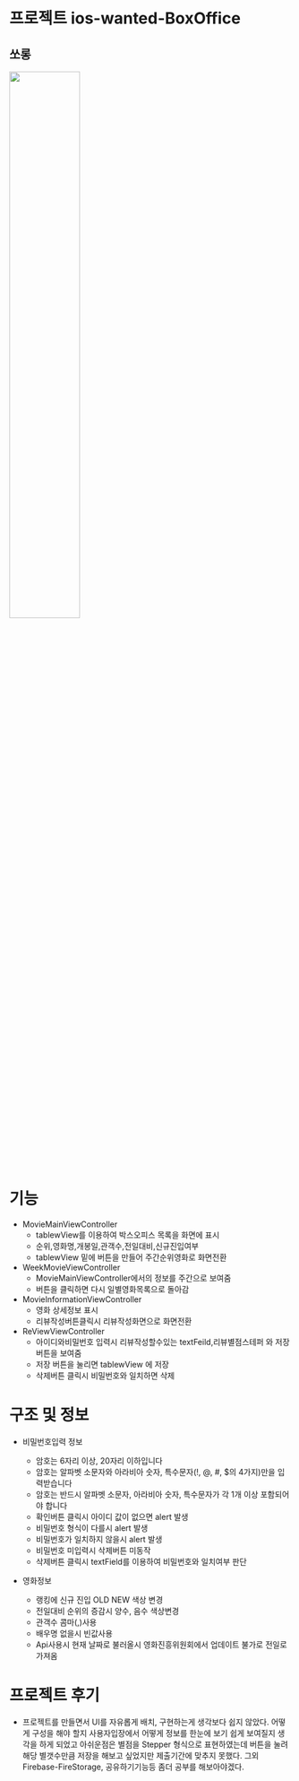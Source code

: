 # 프로젝트 ios-wanted-BoxOffice

## 쏘롱


<img src="https://user-images.githubusercontent.com/65443311/194688075-cc0152b8-73c6-4d1a-b578-b7ca3e03ec38.jpeg" width="50%"></img>

# 기능

- MovieMainViewController
    - tablewView를 이용하여 박스오피스 목록을 화면에 표시
    - 순위,영화명,개봉일,관객수,전일대비,신규진입여부
    - tablewView 밑에 버튼을 만들어 주간순위영화로 화면전환
- WeekMovieViewController
    - MovieMainViewController에서의 정보를 주간으로 보여줌
    - 버튼을 클릭하면 다시 일별영화목록으로 돌아감
- MovieInformationViewController
   - 영화 상세정보 표시
   - 리뷰작성버튼클릭시 리뷰작성화면으로 화면전환
 - ReViewViewController
   - 아이디와비밀번호 입력시 리뷰작성할수있는 textFeild,리뷰별점스테퍼 와 저장버튼을 보여줌
   - 저장 버튼을 눌리면 tablewView 에 저장
   - 삭제버튼 클릭시 비밀번호와 일치하면 삭제

# 구조 및 정보
- 비밀번호입력 정보
   - 암호는 6자리 이상, 20자리 이하입니다
   - 암호는 알파벳 소문자와 아라비아 숫자, 특수문자(!, @, #, $의 4가지)만을 입력받습니다
   - 암호는 반드시 알파벳 소문자, 아라비아 숫자, 특수문자가 각 1개 이상 포함되어야 합니다 
   - 확인버튼 클릭시 아이디 값이 없으면 alert 발생
   - 비밀번호 형식이 다를시 alert 발생
   - 비밀번호가 일치하지 않을시 alert 발생
   - 비밀번호 미입력시 삭제버튼 미동작
   - 삭제버튼 클릭시 textField를 이용하여 비밀번호와 일치여부 판단
  
- 영화정보
    - 랭킹에 신규 진입 OLD NEW 색상 변경
    - 전일대비 순위의 증감시 양수, 음수 색상변경
    - 관객수 콤마(,)사용
    - 배우명 없을시 빈값사용
    - Api사용시 현재 날짜로 불러올시 영화진흥위원회에서 업데이트 불가로 전일로 가져옴

# 프로젝트 후기
- 프로젝트를 만들면서 UI를 자유롭게 배치, 구현하는게 생각보다 쉽지 않았다. 어떻게 구성을 해야 할지 사용자입장에서 어떻게 정보를 한눈에 보기 쉽게 보여질지 생각을 하게 되었고 아쉬운점은 별점을 Stepper 형식으로 표현하였는데 버튼을 눌려 해당 별갯수만큼 저장을 해보고 싶었지만 제출기간에 맞추지 못했다. 그외 Firebase-FireStorage, 공유하기기능등  좀더 공부를 해보아야겠다.
